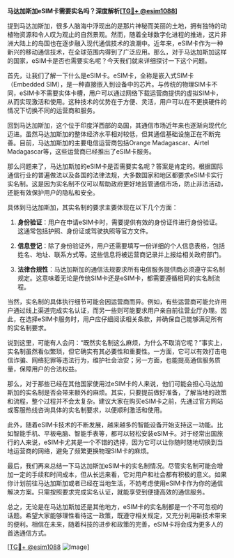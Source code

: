 **马达加斯加eSIM卡需要实名吗？深度解析[[TG💪+ @esim1088](https://t.me/s/esim1088)]**

提到马达加斯加，很多人脑海中浮现出的是那片神秘而美丽的土地，拥有独特的动植物资源和令人叹为观止的自然景观。然而，随着全球数字化进程的推进，这片非洲大陆上的岛国也在逐步融入现代通信技术的浪潮中。近年来，eSIM卡作为一种新兴的移动通信技术，在全球范围内得到了广泛应用。那么，对于马达加斯加这样的国家，eSIM卡是否也需要实名呢？今天我们就来详细探讨一下这个问题。

首先，让我们了解一下什么是eSIM卡。eSIM卡，全称是嵌入式SIM卡（Embedded SIM），是一种直接嵌入到设备中的芯片。与传统的物理SIM卡不同，eSIM卡不需要实体卡槽，用户可以通过网络下载运营商提供的虚拟SIM卡，从而实现激活和使用。这种技术的优势在于方便、灵活，用户可以在不更换硬件的情况下切换不同的运营商和服务。

回到马达加斯加，这个位于印度洋西部的岛国，其通信市场近年来也逐渐向现代化迈进。虽然马达加斯加的整体经济水平相对较低，但其通信基础设施正在不断完善。目前，马达加斯加的主要电信运营商包括Orange Madagascar、Airtel Madagascar等，这些运营商已经推出了eSIM卡服务。

那么问题来了，马达加斯加的eSIM卡是否需要实名呢？答案是肯定的。根据国际通信行业的普遍做法以及各国的法律法规，大多数国家和地区都要求eSIM卡实行实名制。这是因为实名制不仅可以帮助政府更好地监管通信市场，防止非法活动，还能有效保护用户的隐私和安全。

具体到马达加斯加，其实名制的要求主要体现在以下几个方面：

1. **身份验证**：用户在申请eSIM卡时，需要提供有效的身份证件进行身份验证。这通常包括护照、身份证或驾驶执照等官方文件。

2. **信息登记**：除了身份验证外，用户还需要填写一份详细的个人信息表格，包括姓名、地址、联系方式等。这些信息将被运营商记录并上报给相关政府部门。

3. **法律合规性**：马达加斯加的通信法规要求所有电信服务提供商必须遵守实名制规定。这意味着无论是传统SIM卡还是eSIM卡，都需要遵循相同的实名制流程。

当然，实名制的具体执行细节可能会因运营商而异。例如，有些运营商可能允许用户通过线上渠道完成实名认证，而另一些则可能要求用户亲自前往营业厅办理。因此，在选择eSIM卡服务时，用户应仔细阅读相关条款，并确保自己能够满足所有的实名制要求。

说到这里，可能有人会问：“既然实名制这么麻烦，为什么不取消它呢？”事实上，实名制虽然看似繁琐，但它确实有其必要性和重要性。一方面，它可以有效打击电信诈骗、网络犯罪等违法行为，维护社会治安；另一方面，也能提高通信服务质量，保障用户的合法权益。

那么，对于那些已经在其他国家使用过eSIM卡的人来说，他们可能会担心马达加斯加的实名制是否会带来额外的麻烦。其实，只要提前做好准备，了解当地的政策和流程，整个过程并不会太复杂。建议大家在购买eSIM卡之前，先通过官方网站或客服热线咨询具体的实名制要求，以便顺利激活和使用。

此外，随着eSIM卡技术的不断发展，越来越多的智能设备开始支持这一功能。比如智能手机、平板电脑、智能手表等，都可以轻松安装eSIM卡。对于经常出国旅行的人来说，eSIM卡尤其是一个不错的选择，因为它可以让你随时随地切换到当地运营商的网络，避免了频繁更换物理SIM卡的麻烦。

最后，我们再来总结一下马达加斯加eSIM卡的实名制情况。尽管实名制可能会增加一定的手续和时间成本，但从长远来看，它对用户和社会都有积极的意义。如果你计划前往马达加斯加或者已经在当地生活，不妨考虑使用eSIM卡作为你的通信解决方案。只需按照要求完成实名认证，就能享受到便捷高效的通信服务。

总之，无论是在马达加斯加还是其他地方，eSIM卡的实名制都是一个不可忽视的话题。希望大家能够理性看待这一政策，既遵守相关规定，又充分利用新技术带来的便利。相信在未来，随着科技的进步和政策的完善，eSIM卡将会成为更多人的首选通信方式。

[[TG💪+ @esim1088](https://t.me/s/esim1088) ![Image](https://i.postimg.cc/4NQfJmqS/Snipaste-2025-05-13-00-14-12.png)]